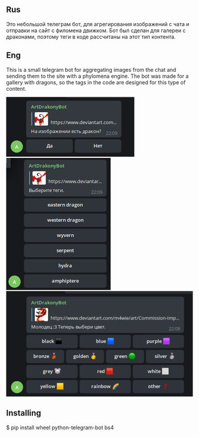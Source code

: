 ## Rus
Это небольшой телеграм бот, для агрегирования изображений с чата и отправки на сайт с филомена движком. Бот был сделан для галереи с драконами, поэтому теги в коде рассчитаны на этот тип контента.

## Eng
This is a small telegram bot for aggregating images from the chat and sending them to the site with a phylomena engine. The bot was made for a gallery with dragons, so the tags in the code are designed for this type of content.

![screen one](https://github.com/Ratevandr/philomena-img-telegram-bot/blob/master/screenshot/1.png)
![screen two](https://github.com/Ratevandr/philomena-img-telegram-bot/blob/master/screenshot/2.png)
![screen three](https://github.com/Ratevandr/philomena-img-telegram-bot/blob/master/screenshot/3.png)

## Installing
$ pip install wheel python-telegram-bot bs4
